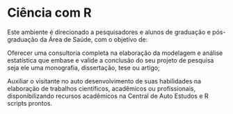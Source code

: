 <h1> Ciência com R </h1>

Este ambiente é direcionado a pesquisadores e alunos de graduação e pós-graduação da Área de Saúde, com o objetivo de:

Oferecer uma consultoria completa na elaboração da modelagem e análise estatística que embase e valide a conclusão do seu projeto de pesquisa seja ele uma monografia, dissertação, tese ou artigo;

Auxiliar o visitante no auto desenvolvimento de suas habilidades na elaboração de trabalhos científicos, acadêmicos ou profissionais, disponibilizando recursos acadêmicos na Central de Auto Estudos e R scripts prontos.
